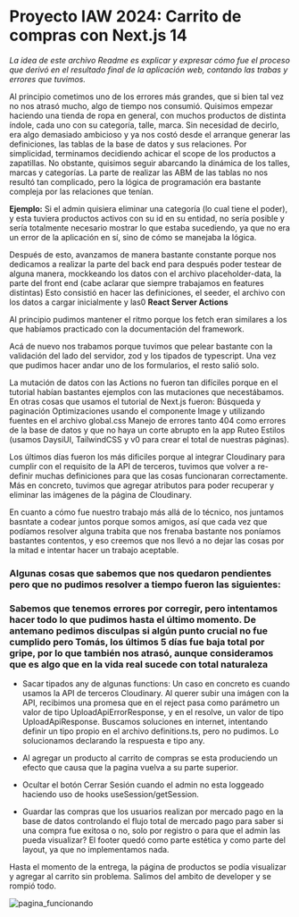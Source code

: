 

# Proyecto IAW 2024: Carrito de compras con Next.js 14

*La idea de este archivo Readme es explicar y expresar cómo fue el proceso que derivó en el resultado final de la aplicación web, contando las trabas y errores que tuvimos.*

Al principio cometimos uno de los errores más grandes, que si bien tal vez no nos atrasó mucho, algo de tiempo nos consumió. Quisimos empezar haciendo una tienda de ropa en general, con muchos productos de distinta índole, cada uno con su categoría, talle, marca. 
Sin necesidad de decirlo, era algo demasiado ambicioso y ya nos costó desde el arranque generar las definiciones, las tablas de la base de datos y sus relaciones.
Por simplicidad, terminamos decidiendo achicar el scope de los productos a zapatillas.
No obstante, quisimos seguir abarcando la dinámica de los talles, marcas y categorías. La parte de realizar las ABM de las tablas no nos resultó tan complicado, pero la lógica de programación era bastante compleja por las relaciones que tenían.

**Ejemplo:** Si el admin quisiera eliminar una categoría (lo cual tiene el poder), y esta tuviera productos activos con su id en su entidad, no sería posible y sería totalmente necesario mostrar lo que estaba sucediendo, ya que no era un error de la aplicación en sí, sino de cómo se manejaba la lógica.

Después de esto, avanzamos de manera bastante constante porque nos dedicamos a realizar la parte del back end para después poder testear de alguna manera, mockkeando los datos con el archivo placeholder-data, la parte del front end (cabe aclarar que siempre trabajamos en features distintas)
Esto consistió en hacer las definiciones, el seeder, el archivo con los datos a cargar inicialmente y las0 **React Server Actions**

Al principio pudimos mantener el ritmo porque los fetch eran similares a los que habíamos practicado con la documentación del framework.

Acá de nuevo nos trabamos porque tuvimos que pelear bastante con la validación del lado del servidor, zod y los tipados de typescript. Una vez que pudimos hacer andar uno de los formularios, el resto salió solo.

La mutación de datos con las Actions no fueron tan difíciles porque en el tutorial habían bastantes ejemplos con las mutaciones que necestábamos. En otras cosas que usamos el tutorial de Next.js fueron:
Búsqueda y paginación
Optimizaciones usando el componente Image y utilizando fuentes en el archivo global.css
Manejo de errores tanto 404 como errores de la base de datos y que no haya un corte abrupto en la app
Ruteo
Estilos (usamos DaysiUI, TailwindCSS y v0 para crear el total de nuestras páginas).


Los últimos días fueron los más dificiles porque al integrar Cloudinary para cumplir con el requisito de la API de terceros, tuvimos que volver a re-definir muchas definiciones para que las cosas funcionaran correctamente. Más en concreto, tuvimos que agregar atributos para poder recuperar y eliminar las imágenes de la página de Cloudinary.

En cuanto a cómo fue nuestro trabajo más allá de lo técnico, nos juntamos basntate a codear juntos porque somos amigos, así que cada vez que podíamos resolver alguna trabita que nos frenaba bastante nos poníamos bastantes contentos, y eso creemos que nos llevó a no dejar las cosas por la mitad e intentar hacer un trabajo aceptable.

### Algunas cosas que sabemos que nos quedaron pendientes pero que no pudimos resolver a tiempo fueron las siguientes:

### Sabemos que tenemos errores por corregir, pero intentamos hacer todo lo que pudimos hasta el último momento. De antemano pedimos disculpas si algún punto crucial no fue cumplido pero Tomás, los últimos 5 días fue baja total por gripe, por lo que también nos atrasó, aunque consideramos que es algo que en la vida real sucede con total naturaleza
	
- Sacar tipados any de algunas functions:
Un caso en concreto es cuando usamos la API de terceros Cloudinary. Al querer subir una imágen con la API, recibimos una promesa que en el reject pasa como parámetro un valor de tipo UploadApiErrorResponse, y en el resolve, un valor de tipo UploadApiResponse. Buscamos soluciones en internet, intentando definir un tipo propio en el archivo definitions.ts, pero no pudimos. Lo solucionamos declarando la respuesta e tipo any.

- Al agregar un producto al carrito de compras se esta produciendo un efecto que causa que la pagina vuelva a su parte superior.
- Ocultar el botón Cerrar Sesión cuando el admin no esta loggeado haciendo uso de hooks useSession/getSession.
- Guardar las compras que los usuarios realizan por mercado pago en la base de datos controlando el flujo total de mercado pago para saber si una compra fue exitosa o no, solo por registro o para que el admin las pueda visualizar?
El footer quedó como parte estética y como parte del layout, ya que no implementamos nada.

Hasta el momento de la entrega, la página de productos se podía visualizar y agregar al carrito sin problema. Salimos del ambito de developer y se rompió todo.

![pagina_funcionando](https://res.cloudinary.com/dch0yp6xx/image/upload/v1719214835/WhatsApp_Image_2024-06-23_at_23.40.45_ttykpx.jpg)

